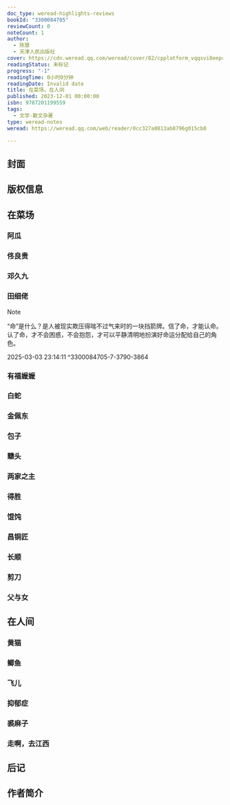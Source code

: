 ```yaml
---
doc_type: weread-highlights-reviews
bookId: "3300084705"
reviewCount: 0
noteCount: 1
author:
  - 陈慧
  - 天津人民出版社
cover: https://cdn.weread.qq.com/weread/cover/82/cpplatform_vqqxvi8eepcha2rufwswjb/t7_cpplatform_vqqxvi8eepcha2rufwswjb1705913504.jpg
readingStatus: 未标记
progress: "-1"
readingTime: 0小时0分钟
readingDate: Invalid date
title: 在菜场，在人间
published: 2023-12-01 00:00:00
isbn: 9787201199559
tags:
  - 文学-散文杂著
type: weread-notes
weread: https://weread.qq.com/web/reader/0cc327a0813ab8796g015cb0

---
```



## 封面

## 版权信息

## 在菜场

### 阿瓜

### 佟良贵

### 邓久九

### 田细佬

> [!NOTE] 
> “命”是什么？是人被现实欺压得喘不过气来时的一块挡箭牌。信了命，才能认命。认了命，才不会困惑，不会抱怨，才可以平静清明地扮演好命运分配给自己的角色。
> 
> 2025-03-03 23:14:11 ^3300084705-7-3790-3864

### 有福嬷嬷

### 白蛇

### 金佩东

### 包子

### 戆头

### 两家之主

### 得胜

### 馄饨

### 昌铜匠

### 长顺

### 剪刀

### 父与女

## 在人间

### 黄猫

### 鲫鱼

### 飞儿

### 抑郁症

### 裘麻子

### 走啊，去江西

## 后记

## 作者简介


